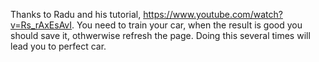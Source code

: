 Thanks to Radu and his tutorial, https://www.youtube.com/watch?v=Rs_rAxEsAvI. You need to train your car, when the result is good you should save it, othwerwise refresh the page. Doing this several times will lead you to perfect car.
